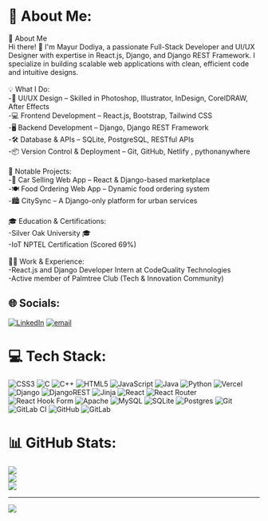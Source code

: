 # 💫 About Me:
🚀 About Me<br>Hi there! 👋 I'm Mayur Dodiya, a passionate Full-Stack Developer and UI/UX Designer with expertise in React.js, Django, and Django REST Framework. I specialize in building scalable web applications with clean, efficient code and intuitive designs.<br><br>💡 What I Do:<br>-🎨 UI/UX Design – Skilled in Photoshop, Illustrator, InDesign, CorelDRAW, After Effects<br>-💻 Frontend Development – React.js, Bootstrap, Tailwind CSS<br>-🖥 Backend Development – Django, Django REST Framework<br>-🛠 Database & APIs – SQLite, PostgreSQL, RESTful APIs<br>-📦 Version Control & Deployment – Git, GitHub, Netlify , pythonanywhere<br><br>📌 Notable Projects:<br>-🚗 Car Selling Web App – React & Django-based marketplace<br>-🍽️ Food Ordering Web App – Dynamic food ordering system<br>-🏙️ CitySync – A Django-only platform for urban services<br><br>🎓 Education & Certifications:<br>-Silver Oak University 🎓<br>-IoT NPTEL Certification (Scored 69%)<br><br>👨‍💻 Work & Experience:<br>-React.js and Django Developer Intern at CodeQuality Technologies<br>-Active member of Palmtree Club (Tech & Innovation Community)


## 🌐 Socials:
[![LinkedIn](https://img.shields.io/badge/LinkedIn-%230077B5.svg?logo=linkedin&logoColor=white)](https://linkedin.com/mayurdodiya393) [![email](https://img.shields.io/badge/Email-D14836?logo=gmail&logoColor=white)](mailto:dodiyamayur640@gmail.com) 

# 💻 Tech Stack:
![CSS3](https://img.shields.io/badge/css3-%231572B6.svg?style=for-the-badge&logo=css3&logoColor=white) ![C](https://img.shields.io/badge/c-%2300599C.svg?style=for-the-badge&logo=c&logoColor=white) ![C++](https://img.shields.io/badge/c++-%2300599C.svg?style=for-the-badge&logo=c%2B%2B&logoColor=white) ![HTML5](https://img.shields.io/badge/html5-%23E34F26.svg?style=for-the-badge&logo=html5&logoColor=white) ![JavaScript](https://img.shields.io/badge/javascript-%23323330.svg?style=for-the-badge&logo=javascript&logoColor=%23F7DF1E) ![Java](https://img.shields.io/badge/java-%23ED8B00.svg?style=for-the-badge&logo=openjdk&logoColor=white) ![Python](https://img.shields.io/badge/python-3670A0?style=for-the-badge&logo=python&logoColor=ffdd54) ![Vercel](https://img.shields.io/badge/vercel-%23000000.svg?style=for-the-badge&logo=vercel&logoColor=white) ![Django](https://img.shields.io/badge/django-%23092E20.svg?style=for-the-badge&logo=django&logoColor=white) ![DjangoREST](https://img.shields.io/badge/DJANGO-REST-ff1709?style=for-the-badge&logo=django&logoColor=white&color=ff1709&labelColor=gray) ![Jinja](https://img.shields.io/badge/jinja-white.svg?style=for-the-badge&logo=jinja&logoColor=black) ![React](https://img.shields.io/badge/react-%2320232a.svg?style=for-the-badge&logo=react&logoColor=%2361DAFB) ![React Router](https://img.shields.io/badge/React_Router-CA4245?style=for-the-badge&logo=react-router&logoColor=white) ![React Hook Form](https://img.shields.io/badge/React%20Hook%20Form-%23EC5990.svg?style=for-the-badge&logo=reacthookform&logoColor=white) ![Apache](https://img.shields.io/badge/apache-%23D42029.svg?style=for-the-badge&logo=apache&logoColor=white) ![MySQL](https://img.shields.io/badge/mysql-4479A1.svg?style=for-the-badge&logo=mysql&logoColor=white) ![SQLite](https://img.shields.io/badge/sqlite-%2307405e.svg?style=for-the-badge&logo=sqlite&logoColor=white) ![Postgres](https://img.shields.io/badge/postgres-%23316192.svg?style=for-the-badge&logo=postgresql&logoColor=white) ![Git](https://img.shields.io/badge/git-%23F05033.svg?style=for-the-badge&logo=git&logoColor=white) ![GitLab CI](https://img.shields.io/badge/gitlab%20CI-%23181717.svg?style=for-the-badge&logo=gitlab&logoColor=white) ![GitHub](https://img.shields.io/badge/github-%23121011.svg?style=for-the-badge&logo=github&logoColor=white) ![GitLab](https://img.shields.io/badge/gitlab-%23181717.svg?style=for-the-badge&logo=gitlab&logoColor=white)
# 📊 GitHub Stats:
![](https://github-readme-stats.vercel.app/api?username=MayurDodiya393&theme=dark&hide_border=false&include_all_commits=true&count_private=true)<br/>
![](https://github-readme-streak-stats.herokuapp.com/?user=MayurDodiya393&theme=dark&hide_border=false)<br/>
![](https://github-readme-stats.vercel.app/api/top-langs/?username=MayurDodiya393&theme=dark&hide_border=false&include_all_commits=true&count_private=true&layout=compact)

---
[![](https://visitcount.itsvg.in/api?id=MayurDodiya393&icon=0&color=0)](https://visitcount.itsvg.in)

<!-- Proudly created with GPRM ( https://gprm.itsvg.in ) -->
